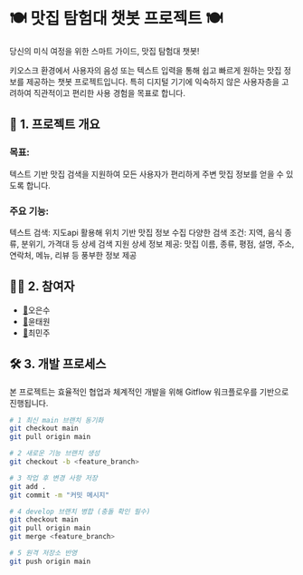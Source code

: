 # 🍽️ 맛집 탐험대 챗봇 프로젝트 🍽️
당신의 미식 여정을 위한 스마트 가이드, 맛집 탐험대 챗봇!

키오스크 환경에서 사용자의 음성 또는 텍스트 입력을 통해 쉽고 빠르게 원하는 맛집 정보를 제공하는 챗봇 프로젝트입니다. 
특히 디지털 기기에 익숙하지 않은 사용자층을 고려하여 직관적이고 편리한 사용 경험을 목표로 합니다.

## 🌟 1. 프로젝트 개요
### 목표: 
텍스트 기반 맛집 검색을 지원하여 모든 사용자가 편리하게 주변 맛집 정보를 얻을 수 있도록 합니다.
### 주요 기능:
텍스트 검색: 지도api 활용해 위치 기반 맛집 정보 수집
다양한 검색 조건: 지역, 음식 종류, 분위기, 가격대 등 상세 검색 지원
상세 정보 제공: 맛집 이름, 종류, 평점, 설명, 주소, 연락처, 메뉴, 리뷰 등 풍부한 정보 제공

## 🧑‍💻 2. 참여자
- [🔗](https://github.com/)오은수
- [🔗](https://github.com/)윤태원
- [🔗](https://github.com/)최민주

## 🛠️ 3. 개발 프로세스
본 프로젝트는 효율적인 협업과 체계적인 개발을 위해 Gitflow 워크플로우를 기반으로 진행됩니다.

```bash
# 1 최신 main 브랜치 동기화
git checkout main
git pull origin main

# 2 새로운 기능 브랜치 생성
git checkout -b <feature_branch>

# 3 작업 후 변경 사항 저장
git add .
git commit -m "커밋 메시지"

# 4 develop 브랜치 병합 (충돌 확인 필수)
git checkout main
git pull origin main
git merge <feature_branch>

# 5 원격 저장소 반영
git push origin main
```
